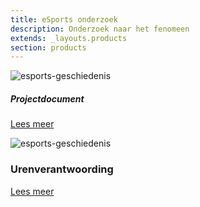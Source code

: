 ```yaml
---
title: eSports onderzoek
description: Onderzoek naar het fenomeen
extends: _layouts.products
section: products
---
```


![esports-geschiedenis](/assets/img/spaceinvaders.jpeg "Greenhouse logo")
##### Projectdocument
[Lees meer](https://www.google.com)

![esports-geschiedenis](/assets/img/spaceinvaders.jpeg "Greenhouse logo")
### Urenverantwoording
[Lees meer](https://www.google.com)